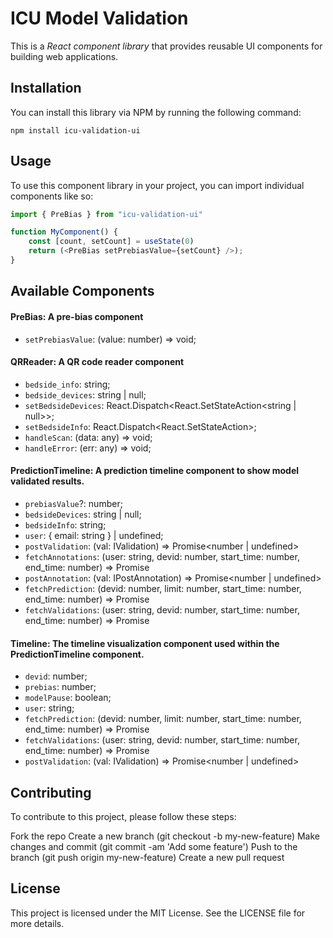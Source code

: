 # ICU Model Validation 

This is a *React component library* that provides reusable UI components for building web applications.

## Installation

You can install this library via NPM by running the following command:

```npm install icu-validation-ui```

## Usage

To use this component library in your project, you can import individual components like so:

```js
import { PreBias } from "icu-validation-ui"

function MyComponent() {
	const [count, setCount] = useState(0)
	return (<PreBias setPrebiasValue={setCount} />);
}
```

## Available Components

#### PreBias: A pre-bias component
- `setPrebiasValue`: (value: number) => void;

#### QRReader: A QR code reader component

- `bedside_info`: string;
- `bedside_devices`: string | null;
- `setBedsideDevices`: React.Dispatch<React.SetStateAction<string | null>>;
- `setBedsideInfo`: React.Dispatch<React.SetStateAction<string>>;
- `handleScan`: (data: any) => void;
- `handleError`: (err: any) => void;

#### PredictionTimeline: A prediction timeline component to show model validated results.

- `prebiasValue`?: number;
- `bedsideDevices`: string | null;
- `bedsideInfo`: string;
- `user`: { email: string } | undefined;
- `postValidation`: (val: IValidation) => Promise<number | undefined>
- `fetchAnnotations`: (user: string, devid: number, start_time: number, end_time: number) => Promise<IAnnotation>
- `postAnnotation`: (val: IPostAnnotation) => Promise<number | undefined>
- `fetchPrediction`: (devid: number, limit: number, start_time: number, end_time: number) => Promise<PredictionScores>
- `fetchValidations`: (user: string, devid: number, start_time: number, end_time: number) => Promise<ValidatedScores>

#### Timeline: The timeline visualization component used within the PredictionTimeline component.

- `devid`: number;
- `prebias`: number;
- `modelPause`: boolean;
- `user`: string;
- `fetchPrediction`: (devid: number, limit: number, start_time: number, end_time: number) => Promise<PredictionScores>
- `fetchValidations`: (user: string, devid: number, start_time: number, end_time: number) => Promise<ValidatedScores>
- `postValidation`: (val: IValidation) => Promise<number | undefined>

<!-- - `PreBias`: A pre-bias component
- `QRReader`: A QR code reader component
- `PredictionTimeline`: A prediction timeline component to show model validated results. 
- `Timeline`: The timeline visualization component used in `PredictionTimeline` -->

## Contributing

To contribute to this project, please follow these steps:

Fork the repo
Create a new branch (git checkout -b my-new-feature)
Make changes and commit (git commit -am 'Add some feature')
Push to the branch (git push origin my-new-feature)
Create a new pull request

## License
This project is licensed under the MIT License. See the LICENSE file for more details.